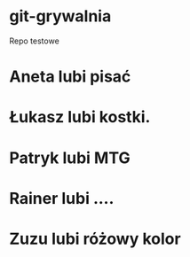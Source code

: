 # git-grywalnia
Repo testowe

# Aneta lubi pisać
# Łukasz lubi kostki.
# Patryk lubi MTG
# Rainer lubi ....
# Zuzu lubi różowy kolor
